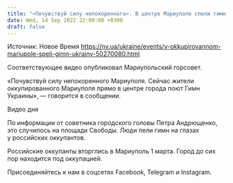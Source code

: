 ```yaml
---
title: "«Почувствуй силу непокоренного». В центре Мариуполе спели гимн Украины — видео"
date: Wed, 14 Sep 2022 22:09:00 +0300
draft: false
---
```

Источник: Новое Время https://nv.ua/ukraine/events/v-okkupirovannom-mariupole-speli-gimn-ukrainy-50270080.html


 Соответствующее видео опубликовал Мариупольский горсовет.

«Почувствуй силу непокоренного Мариуполя. Сейчас жители оккупированного Мариуполя прямо в центре города поют Гимн Украины», — говорится в сообщении.

 Видео дня   

По информации от советника городского головы Петра Андрющенко, это случилось на площади Свободы. Люди пели гимн на глазах у российских оккупантов.

Российские оккупанты вторглись в Мариуполь 1 марта. Город до сих пор находится под оккупацией.

Присоединяйтесь к нам в соцсетях Facebook, Telegram и Instagram.

